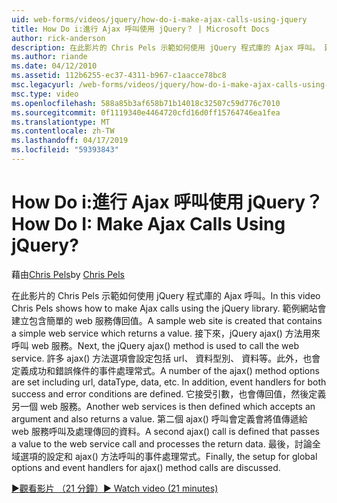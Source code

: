 ```yaml
---
uid: web-forms/videos/jquery/how-do-i-make-ajax-calls-using-jquery
title: How Do i:進行 Ajax 呼叫使用 jQuery？ | Microsoft Docs
author: rick-anderson
description: 在此影片的 Chris Pels 示範如何使用 jQuery 程式庫的 Ajax 呼叫。 建立包含簡單的 web 服務會傳回一個範例網站...
ms.author: riande
ms.date: 04/12/2010
ms.assetid: 112b6255-ec37-4311-b967-c1aacce78bc8
msc.legacyurl: /web-forms/videos/jquery/how-do-i-make-ajax-calls-using-jquery
msc.type: video
ms.openlocfilehash: 588a85b3af658b71b14018c32507c59d776c7010
ms.sourcegitcommit: 0f1119340e4464720cfd16d0ff15764746ea1fea
ms.translationtype: MT
ms.contentlocale: zh-TW
ms.lasthandoff: 04/17/2019
ms.locfileid: "59393843"
---
```

# <a name="how-do-i-make-ajax-calls-using-jquery"></a><span data-ttu-id="11f01-105">How Do i:進行 Ajax 呼叫使用 jQuery？</span><span class="sxs-lookup"><span data-stu-id="11f01-105">How Do I: Make Ajax Calls Using jQuery?</span></span>

<span data-ttu-id="11f01-106">藉由[Chris Pels](https://twitter.com/chrispels)</span><span class="sxs-lookup"><span data-stu-id="11f01-106">by [Chris Pels](https://twitter.com/chrispels)</span></span>

<span data-ttu-id="11f01-107">在此影片的 Chris Pels 示範如何使用 jQuery 程式庫的 Ajax 呼叫。</span><span class="sxs-lookup"><span data-stu-id="11f01-107">In this video Chris Pels shows how to make Ajax calls using the jQuery library.</span></span> <span data-ttu-id="11f01-108">範例網站會建立包含簡單的 web 服務傳回值。</span><span class="sxs-lookup"><span data-stu-id="11f01-108">A sample web site is created that contains a simple web service which returns a value.</span></span> <span data-ttu-id="11f01-109">接下來，jQuery ajax() 方法用來呼叫 web 服務。</span><span class="sxs-lookup"><span data-stu-id="11f01-109">Next, the jQuery ajax() method is used to call the web service.</span></span> <span data-ttu-id="11f01-110">許多 ajax() 方法選項會設定包括 url、 資料型別、 資料等。此外，也會定義成功和錯誤條件的事件處理常式。</span><span class="sxs-lookup"><span data-stu-id="11f01-110">A number of the ajax() method options are set including url, dataType, data, etc. In addition, event handlers for both success and error conditions are defined.</span></span> <span data-ttu-id="11f01-111">它接受引數，也會傳回值，然後定義另一個 web 服務。</span><span class="sxs-lookup"><span data-stu-id="11f01-111">Another web services is then defined which accepts an argument and also returns a value.</span></span> <span data-ttu-id="11f01-112">第二個 ajax() 呼叫會定義會將值傳遞給 web 服務呼叫及處理傳回的資料。</span><span class="sxs-lookup"><span data-stu-id="11f01-112">A second ajax() call is defined that passes a value to the web service call and processes the return data.</span></span> <span data-ttu-id="11f01-113">最後，討論全域選項的設定和 ajax() 方法呼叫的事件處理常式。</span><span class="sxs-lookup"><span data-stu-id="11f01-113">Finally, the setup for global options and event handlers for ajax() method calls are discussed.</span></span>

[<span data-ttu-id="11f01-114">&#9654;觀看影片 （21 分鐘）</span><span class="sxs-lookup"><span data-stu-id="11f01-114">&#9654; Watch video (21 minutes)</span></span>](https://channel9.msdn.com/Blogs/ASP-NET-Site-Videos/how-do-i-make-ajax-calls-using-jquery)
